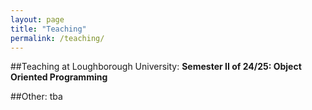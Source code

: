 ```yaml
---
layout: page
title: "Teaching"
permalink: /teaching/
---
```

##Teaching at Loughborough University: 
**Semester II of 24/25: Object Oriented Programming**

##Other:
tba
